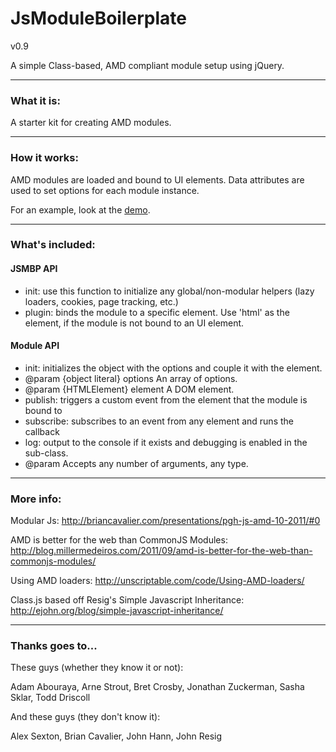 JsModuleBoilerplate
=====================

v0.9

A simple Class-based, AMD compliant module setup using jQuery. 

----------------------------------------

### What it is:

A starter kit for creating AMD modules. 

----------------------------------------

### How it works:

AMD modules are loaded and bound to UI elements. Data attributes are used to set options for each module instance.

For an example, look at the [demo](https://github.com/jreading/JsModuleBoilerplate/tree/master/demo). 

----------------------------------------

### What's included:

#### JSMBP API

* init: use this function to initialize any global/non-modular helpers (lazy loaders, cookies, page tracking, etc.)
* plugin: binds the module to a specific element. Use 'html' as the element, if the module is not bound to an UI element.

#### Module API

* init: initializes the object with the options and couple it with the element.
 * @param {object literal} options An array of options.
 * @param {HTMLElement} element A DOM element.
* publish: triggers a custom event from the element that the module is bound to
* subscribe: subscribes to an event from any element and runs the callback 
* log: output to the console if it exists and debugging is enabled in the sub-class.
 * @param Accepts any number of arguments, any type.


----------------------------------------

### More info:

Modular Js:
http://briancavalier.com/presentations/pgh-js-amd-10-2011/#0

AMD is better for the web than CommonJS Modules:
http://blog.millermedeiros.com/2011/09/amd-is-better-for-the-web-than-commonjs-modules/

Using AMD loaders:
http://unscriptable.com/code/Using-AMD-loaders/

Class.js based off Resig's Simple Javascript Inheritance: 
http://ejohn.org/blog/simple-javascript-inheritance/

----------------------------------------

### Thanks goes to...

These guys (whether they know it or not):

  Adam Abouraya, Arne Strout, Bret Crosby, Jonathan Zuckerman, Sasha Sklar, Todd Driscoll

And these guys (they don't know it):

  Alex Sexton, Brian Cavalier, John Hann, John Resig
